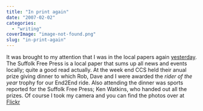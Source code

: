 ```yaml
---
title: "In print again"
date: "2007-02-02"
categories: 
  - "writing"
coverImage: "image-not-found.png"
slug: "in-print-again"
---
```


It was brought to my attention that I was in the local papers again [yesterday](http://www.sudburytoday.co.uk/ViewArticle2.aspx?SectionID=851&ArticleID=2003843). The Suffolk Free Press is a local paper that sums up all news and events locally; quite a good read actually. At the week end CCS held their anual prize giving dinner to which Rob, Dave and I were awarded the _rider of the year_ trophy for our End2End ride. Also attending the dinner was sports reported for the Suffolk Free Press; Ken Watkins, who handed out all the prizes. Of course I took my camera and you can find the photos over at [Flickr](http://www.flickr.com/photos/funkylarma/sets/72157594507048428/)
